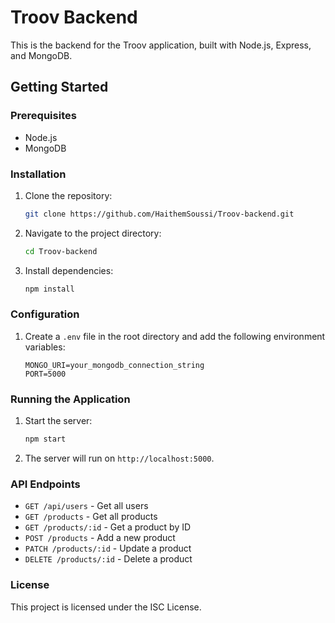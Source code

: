 # Troov Backend

This is the backend for the Troov application, built with Node.js, Express, and MongoDB.

## Getting Started

### Prerequisites

- Node.js
- MongoDB

### Installation

1. Clone the repository:
   ```sh
   git clone https://github.com/HaithemSoussi/Troov-backend.git
   ```
2. Navigate to the project directory:
   ```sh
   cd Troov-backend
   ```
3. Install dependencies:
   ```sh
   npm install
   ```

### Configuration

1. Create a `.env` file in the root directory and add the following environment variables:
   ```env
   MONGO_URI=your_mongodb_connection_string
   PORT=5000
   ```

### Running the Application

1. Start the server:
   ```sh
   npm start
   ```
2. The server will run on `http://localhost:5000`.

### API Endpoints

- `GET /api/users` - Get all users
- `GET /products` - Get all products
- `GET /products/:id` - Get a product by ID
- `POST /products` - Add a new product
- `PATCH /products/:id` - Update a product
- `DELETE /products/:id` - Delete a product

### License

This project is licensed under the ISC License.
